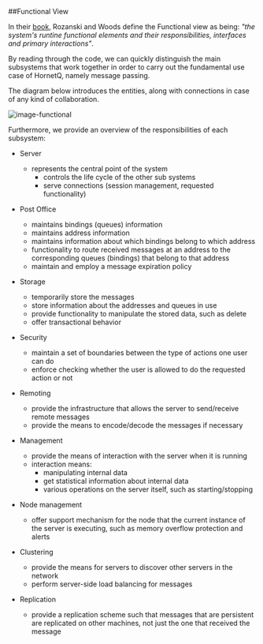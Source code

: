 ##Functional View

In their [book](http://www.viewpoints-and-perspectives.info/), 	Rozanski and Woods define the Functional view as being: _"the system's runtine functional elements and their responsibilities, interfaces and primary interactions"_.

By reading through the code, we can quickly distinguish the main subsystems that work together in order to carry out the fundamental use case of HornetQ, namely message passing.  

The diagram below introduces the entities, along with connections in case of any kind of collaboration.

![image-functional](https://f.cloud.github.com/assets/2643634/455700/5c7ce240-b358-11e2-9719-8bfbb6f691b1.png)

Furthermore, we provide an overview of the responsibilities of each subsystem:

* Server 
  * represents the central point of the system
	* controls the life cycle of the other sub systems 
	* serve connections (session management, requested functionality)

* Post Office
	* maintains bindings (queues) information
	* maintains address information
	* maintains information about which bindings belong to which address
	* functionality to route received messages at an address to the corresponding queues (bindings) that belong to that address
	* maintain and employ a message expiration policy

* Storage
	* temporarily store the messages
	* store information about the addresses and queues in use
	* provide functionality to manipulate the stored data, such as delete
	* offer transactional behavior

* Security 
	* maintain a set of boundaries between the type of actions one user can do
	* enforce checking whether the user is allowed to do the requested action or not

* Remoting
	* provide the infrastructure that allows the server to send/receive remote messages
	* provide the means to encode/decode the messages if necessary 

* Management
	* provide the means of interaction with the server when it is running
	* interaction means: 
		* manipulating internal data
		* get statistical information about internal data
		* various operations on the server itself, such as starting/stopping
* Node management
	* offer support mechanism for the node that the current instance of the server is executing, such as memory overflow protection and alerts

* Clustering
	* provide the means for servers to discover other servers in the network
	* perform server-side load balancing for messages 

* Replication
	* provide a replication scheme such that messages that are persistent are replicated on other machines, not just the one that received the message
